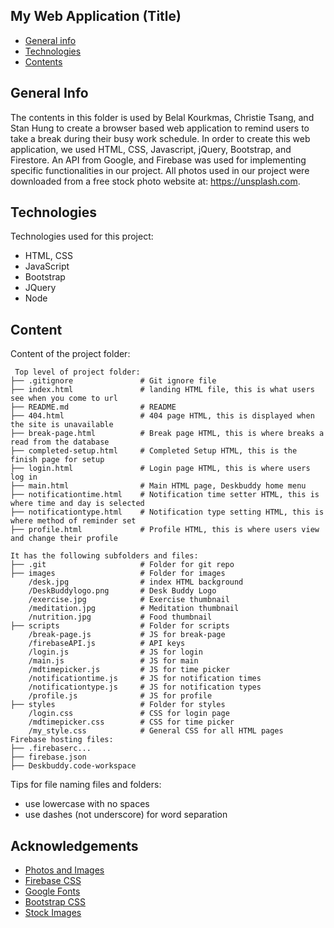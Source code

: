 ## My Web Application (Title)

* [General info](#general-info)
* [Technologies](#technologies)
* [Contents](#content)

## General Info
The contents in this folder is used by Belal Kourkmas, Christie Tsang, and Stan Hung to create a browser based web application to remind users to take
a break during their busy work schedule. In order to create this web application, we used HTML, CSS, Javascript, jQuery, Bootstrap, and Firestore.
An API from Google, and Firebase was used for implementing specific functionalities in our project. All photos used in our project were downloaded
from a free stock photo website at: https://unsplash.com.


## Technologies
Technologies used for this project:
* HTML, CSS
* JavaScript
* Bootstrap
* JQuery
* Node
	
## Content
Content of the project folder:

```
 Top level of project folder: 
├── .gitignore               # Git ignore file
├── index.html               # landing HTML file, this is what users see when you come to url
├── README.md                # README
├── 404.html                 # 404 page HTML, this is displayed when the site is unavailable
├── break-page.html          # Break page HTML, this is where breaks a read from the database
├── completed-setup.html     # Completed Setup HTML, this is the finish page for setup
├── login.html               # Login page HTML, this is where users log in
├── main.html                # Main HTML page, Deskbuddy home menu
├── notificationtime.html    # Notification time setter HTML, this is where time and day is selected
├── notificationtype.html    # Notification type setting HTML, this is where method of reminder set
├── profile.html             # Profile HTML, this is where users view and change their profile

It has the following subfolders and files:
├── .git                     # Folder for git repo
├── images                   # Folder for images
    /desk.jpg                # index HTML background
    /DeskBuddylogo.png       # Desk Buddy Logo
    /exercise.jpg            # Exercise thumbnail
    /meditation.jpg          # Meditation thumbnail
    /nutrition.jpg           # Food thumbnail
├── scripts                  # Folder for scripts
    /break-page.js           # JS for break-page
    /firebaseAPI.js          # API keys
    /login.js                # JS for login
    /main.js                 # JS for main
    /mdtimepicker.js         # JS for time picker
    /notificationtime.js     # JS for notification times
    /notificationtype.js     # JS for notification types
    /profile.js              # JS for profile
├── styles                   # Folder for styles
    /login.css               # CSS for login page
    /mdtimepicker.css        # CSS for time picker
    /my_style.css            # General CSS for all HTML pages
Firebase hosting files: 
├── .firebaserc...
├── firebase.json
├── Deskbuddy.code-workspace

```

Tips for file naming files and folders:
* use lowercase with no spaces
* use dashes (not underscore) for word separation


## Acknowledgements
* <a href="https://unsplash.com/"> Photos and Images </a>
* <a href="https://www.gstatic.com/firebasejs/ui/4.8.1/firebase-ui-auth.css"> Firebase CSS </a>
* <a href="https://fonts.googleapis.com/icon?family=Material+Icons"> Google Fonts </a>
* <a href="https://cdn.jsdelivr.net/npm/bootstrap@5.0.2/dist/css/bootstrap.min.css"> Bootstrap CSS </a>
* <a href="https://unsplash.com"> Stock Images </a>